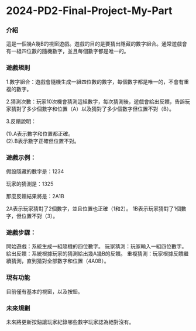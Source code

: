 # 2024-PD2-Final-Project-My-Part  
### 介紹  
這是一個幾A幾B的視窗遊戲。遊戲的目的是要猜出隱藏的數字組合。通常遊戲會有一組四位數的隨機數字，並且每個數字都是唯一的。  
  
### 遊戲規則  
1.數字組合：遊戲會隨機生成一組四位數的數字，每個數字都是唯一的，不會有重複的數字。  
 
2.猜測次數：玩家10次機會猜測這組數字，每次猜測後，遊戲會給出反饋，告訴玩家猜對了多少個數字和位置（A）以及猜對了多少個數字但位置不對（B）。  
 
3.反饋說明：  
 
(1).A表示數字和位置都正確。  
(2).B表示數字正確但位置不對。  

### 遊戲示例：
假設隱藏的數字是：1234

玩家的猜測是：1325

那麼反饋結果將是：2A1B

2A表示玩家猜對了2個數字，並且位置也正確（1和2）。
1B表示玩家猜對了1個數字，但位置不對（3）。

### 遊戲步驟：
開始遊戲：系統生成一組隨機的四位數字。
玩家猜測：玩家輸入一組四位數字。
給出反饋：系統根據玩家的猜測給出幾A幾B的反饋。
重複猜測：玩家根據反饋繼續猜測，直到猜對全部數字和位置（4A0B）。

### 現有功能
目前僅有基本的視窗，以及按鈕。

### 未來規劃  
未來將更新按鈕讓玩家紀錄哪些數字玩家認為絕對沒有。
